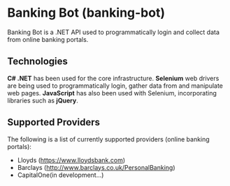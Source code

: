 # Banking Bot (banking-bot) #

Banking Bot is a .NET API used to programmatically login and collect data from online banking portals.

## Technologies ##

**C# .NET** has been used for the core infrastructure. **Selenium** web drivers are being used to programmatically login, gather data from and manipulate web pages. **JavaScript** has also been used with Selenium, incorporating libraries such as **jQuery**.

## Supported Providers ##

The following is a list of currently supported providers (online banking portals):

* Lloyds (https://www.lloydsbank.com)
* Barclays (http://www.barclays.co.uk/PersonalBanking)
* CapitalOne(in development...)
